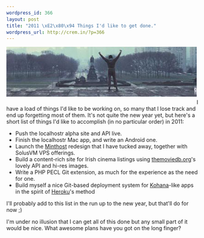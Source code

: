 ```yaml
--- 
wordpress_id: 366
layout: post
title: "2011 \xE2\x80\x94 Things I'd like to get done."
wordpress_url: http://crem.in/?p=366
---
```

<p><img src="/images/content/rocky.jpg" alt="" title="rocky" width="500" height="131" class="alignnone size-full wp-image-425" style="margin-bottom: 20px;" />I have a load of things I'd like to be working on, so many that I lose track and end up forgetting most of them. It's not quite the new year yet, but here's a short list of things I'd like to accomplish (in no particular order) in 2011:</p>
<ul>
	<li>Push the localhostr alpha site and API live.</li>
	<li>Finish the localhostr Mac app, and write an Android one.</li>
	<li>Launch the <a href="http://minthost.com">Minthost</a> redesign that I have tucked away, together with SolusVM VPS offerings.</li>
	<li>Build a content-rich site for Irish cinema listings using <a href="http://themoviedb.org">themoviedb.org</a>'s lovely API and hi-res images.</li>
	<li>Write a PHP PECL Git extension, as much for the experience as the need for one.</li>
	<li>Build myself a nice Git-based deployment system for <a href="http://kohanaframework.org/">Kohana</a>-like apps in the spirit of <a href="http://heroku.com">Heroku</a>'s method</li>
</ul>
<p>I'll probably add to this list in the run up to the new year, but that'll do for now ;)</p><p>I'm under no illusion that I can get all of this done but any small part of it would be nice. What awesome plans have you got on the long finger?</p>
